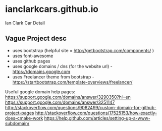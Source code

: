 # ianclarkcars.github.io
Ian Clark Car Detail

## Vague Project desc
- uses bootstrap (helpful site = http://getbootstrap.com/components/ )
- uses font-awesome
- uses github pages
- uses google domains / dns (for the website url) - https://domains.google.com
- uses Freelancer theme from bootstrap - https://startbootstrap.com/template-overviews/freelancer/


Useful google domain help pages:
https://support.google.com/domains/answer/3290350?hl=en
https://support.google.com/domains/answer/3251147
http://stackoverflow.com/questions/9082499/custom-domain-for-github-project-pages
http://stackoverflow.com/questions/17525153/how-exactly-does-cmake-work
https://help.github.com/articles/setting-up-a-www-subdomain/
